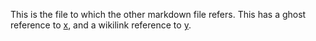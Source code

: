This is the file to which the other markdown file refers. This has a ghost reference to [x](./), and a wikilink reference to [y](./dir/y.md).